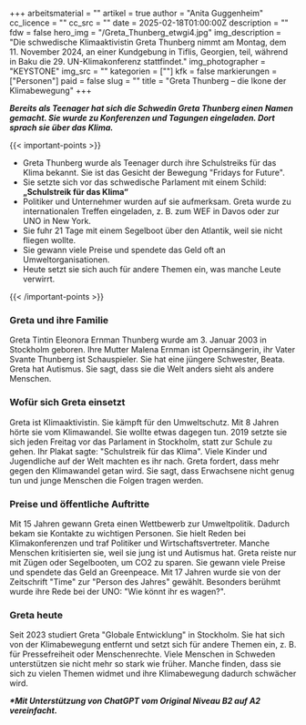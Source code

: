+++
arbeitsmaterial = ""
artikel = true
author = "Anita Guggenheim"
cc_licence = ""
cc_src = ""
date = 2025-02-18T01:00:00Z
description = ""
fdw = false
hero_img = "/Greta_Thunberg_etwgi4.jpg"
img_description = "Die schwedische Klimaaktivistin Greta Thunberg nimmt am Montag, dem 11. November 2024, an einer Kundgebung in Tiflis, Georgien, teil, während in Baku die 29. UN-Klimakonferenz stattfindet."
img_photographer = "KEYSTONE"
img_src = ""
kategorien = [""]
kfk = false
markierungen = ["Personen"]
paid = false
slug = ""
title = "Greta Thunberg – die Ikone der Klimabewegung"
+++

**_Bereits als Teenager hat sich die Schwedin Greta Thunberg einen Namen gemacht. Sie wurde zu Konferenzen und Tagungen eingeladen. Dort sprach sie über das Klima._**

{{< important-points >}}

<ul>

<li>Greta Thunberg wurde als Teenager durch ihre Schulstreiks für das Klima bekannt. Sie ist das Gesicht der Bewegung "Fridays for Future".</li>

<li>Sie setzte sich vor das schwedische Parlament mit einem Schild: <b>„Schulstreik für das Klima“</b></li>

<li>Politiker und Unternehmer wurden auf sie aufmerksam. Greta wurde zu internationalen Treffen eingeladen, z. B. zum WEF in Davos oder zur UNO in New York.</li>

<li>Sie fuhr 21 Tage mit einem Segelboot über den Atlantik, weil sie nicht fliegen wollte.</li>

<li>Sie gewann viele Preise und spendete das Geld oft an Umweltorganisationen.</li>

<li>Heute setzt sie sich auch für andere Themen ein, was manche Leute verwirrt.</li>

</ul>

{{< /important-points >}}

### Greta und ihre Familie

Greta Tintin Eleonora Ernman Thunberg wurde am 3. Januar 2003 in Stockholm geboren. Ihre Mutter Malena Ernman ist Opernsängerin, ihr Vater Svante Thunberg ist Schauspieler. Sie hat eine jüngere Schwester, Beata. Greta hat Autismus. Sie sagt, dass sie die Welt anders sieht als andere Menschen.

### Wofür sich Greta einsetzt

Greta ist Klimaaktivistin. Sie kämpft für den Umweltschutz. Mit 8 Jahren hörte sie vom Klimawandel. Sie wollte etwas dagegen tun. 2019 setzte sie sich jeden Freitag vor das Parlament in Stockholm, statt zur Schule zu gehen. Ihr Plakat sagte: "Schulstreik für das Klima". Viele Kinder und Jugendliche auf der Welt machten es ihr nach. Greta fordert, dass mehr gegen den Klimawandel getan wird. Sie sagt, dass Erwachsene nicht genug tun und junge Menschen die Folgen tragen werden.

### Preise und öffentliche Auftritte

Mit 15 Jahren gewann Greta einen Wettbewerb zur Umweltpolitik. Dadurch bekam sie Kontakte zu wichtigen Personen. Sie hielt Reden bei Klimakonferenzen und traf Politiker und Wirtschaftsvertreter. Manche Menschen kritisierten sie, weil sie jung ist und Autismus hat. Greta reiste nur mit Zügen oder Segelbooten, um CO2 zu sparen. Sie gewann viele Preise und spendete das Geld an Greenpeace. Mit 17 Jahren wurde sie von der Zeitschrift "Time" zur "Person des Jahres" gewählt. Besonders berühmt wurde ihre Rede bei der UNO: "Wie könnt ihr es wagen?".

### Greta heute

Seit 2023 studiert Greta "Globale Entwicklung" in Stockholm. Sie hat sich von der Klimabewegung entfernt und setzt sich für andere Themen ein, z. B. für Pressefreiheit oder Menschenrechte. Viele Menschen in Schweden unterstützen sie nicht mehr so stark wie früher. Manche finden, dass sie sich zu vielen Themen widmet und ihre Klimabewegung dadurch schwächer wird.

**_\*Mit Unterstützung von ChatGPT vom Original Niveau B2 auf A2 vereinfacht._**

